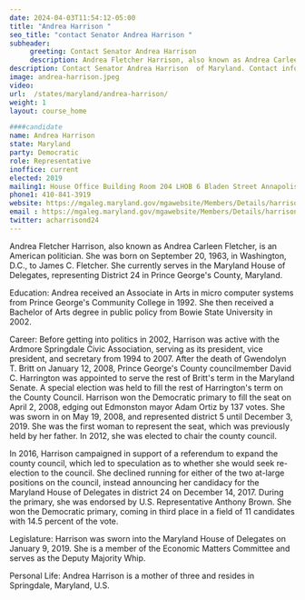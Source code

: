 ```yaml
---
date: 2024-04-03T11:54:12-05:00
title: "Andrea Harrison "
seo_title: "contact Senator Andrea Harrison "
subheader:
     greeting: Contact Senator Andrea Harrison
     description: Andrea Fletcher Harrison, also known as Andrea Carleen Fletcher, is an American politician. She was born on September 20, 1963, in Washington, D.C., to James C. Fletcher. She currently serves in the Maryland House of Delegates, representing District 24 in Prince George's County, Maryland.
description: Contact Senator Andrea Harrison  of Maryland. Contact information for Andrea Harrison  includes email address, phone number, and mailing address.
image: andrea-harrison.jpeg
video:
url:  /states/maryland/andrea-harrison/
weight: 1
layout: course_home

####candidate
name: Andrea Harrison
state: Maryland
party: Democratic
role: Representative
inoffice: current
elected: 2019
mailing1: House Office Building Room 204 LHOB 6 Bladen Street Annapolis, MD 21401
phone1: 410-841-3919
website: https://mgaleg.maryland.gov/mgawebsite/Members/Details/harrison01/
email : https://mgaleg.maryland.gov/mgawebsite/Members/Details/harrison01/
twitter: acharrisond24
---
```


Andrea Fletcher Harrison, also known as Andrea Carleen Fletcher, is an American politician. She was born on September 20, 1963, in Washington, D.C., to James C. Fletcher. She currently serves in the Maryland House of Delegates, representing District 24 in Prince George's County, Maryland.

Education:
Andrea received an Associate in Arts in micro computer systems from Prince George's Community College in 1992. She then received a Bachelor of Arts degree in public policy from Bowie State University in 2002.

Career:
Before getting into politics in 2002, Harrison was active with the Ardmore Springdale Civic Association, serving as its president, vice president, and secretary from 1994 to 2007. After the death of Gwendolyn T. Britt on January 12, 2008, Prince George's County councilmember David C. Harrington was appointed to serve the rest of Britt's term in the Maryland Senate. A special election was held to fill the rest of Harrington's term on the County Council. Harrison won the Democratic primary to fill the seat on April 2, 2008, edging out Edmonston mayor Adam Ortiz by 137 votes. She was sworn in on May 19, 2008, and represented district 5 until December 3, 2019. She was the first woman to represent the seat, which was previously held by her father. In 2012, she was elected to chair the county council.

In 2016, Harrison campaigned in support of a referendum to expand the county council, which led to speculation as to whether she would seek re-election to the council. She declined running for either of the two at-large positions on the council, instead announcing her candidacy for the Maryland House of Delegates in district 24 on December 14, 2017. During the primary, she was endorsed by U.S. Representative Anthony Brown. She won the Democratic primary, coming in third place in a field of 11 candidates with 14.5 percent of the vote.

Legislature:
Harrison was sworn into the Maryland House of Delegates on January 9, 2019. She is a member of the Economic Matters Committee and serves as the Deputy Majority Whip.

Personal Life:
Andrea Harrison is a mother of three and resides in Springdale, Maryland, U.S.
